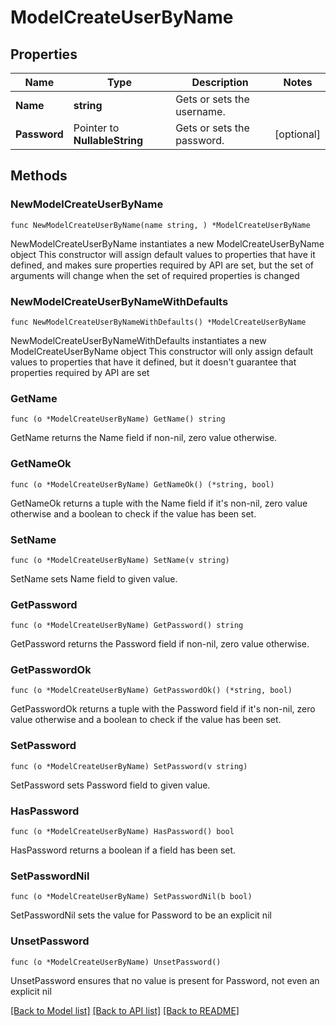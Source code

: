 # ModelCreateUserByName

## Properties

Name | Type | Description | Notes
------------ | ------------- | ------------- | -------------
**Name** | **string** | Gets or sets the username. | 
**Password** | Pointer to **NullableString** | Gets or sets the password. | [optional] 

## Methods

### NewModelCreateUserByName

`func NewModelCreateUserByName(name string, ) *ModelCreateUserByName`

NewModelCreateUserByName instantiates a new ModelCreateUserByName object
This constructor will assign default values to properties that have it defined,
and makes sure properties required by API are set, but the set of arguments
will change when the set of required properties is changed

### NewModelCreateUserByNameWithDefaults

`func NewModelCreateUserByNameWithDefaults() *ModelCreateUserByName`

NewModelCreateUserByNameWithDefaults instantiates a new ModelCreateUserByName object
This constructor will only assign default values to properties that have it defined,
but it doesn't guarantee that properties required by API are set

### GetName

`func (o *ModelCreateUserByName) GetName() string`

GetName returns the Name field if non-nil, zero value otherwise.

### GetNameOk

`func (o *ModelCreateUserByName) GetNameOk() (*string, bool)`

GetNameOk returns a tuple with the Name field if it's non-nil, zero value otherwise
and a boolean to check if the value has been set.

### SetName

`func (o *ModelCreateUserByName) SetName(v string)`

SetName sets Name field to given value.


### GetPassword

`func (o *ModelCreateUserByName) GetPassword() string`

GetPassword returns the Password field if non-nil, zero value otherwise.

### GetPasswordOk

`func (o *ModelCreateUserByName) GetPasswordOk() (*string, bool)`

GetPasswordOk returns a tuple with the Password field if it's non-nil, zero value otherwise
and a boolean to check if the value has been set.

### SetPassword

`func (o *ModelCreateUserByName) SetPassword(v string)`

SetPassword sets Password field to given value.

### HasPassword

`func (o *ModelCreateUserByName) HasPassword() bool`

HasPassword returns a boolean if a field has been set.

### SetPasswordNil

`func (o *ModelCreateUserByName) SetPasswordNil(b bool)`

 SetPasswordNil sets the value for Password to be an explicit nil

### UnsetPassword
`func (o *ModelCreateUserByName) UnsetPassword()`

UnsetPassword ensures that no value is present for Password, not even an explicit nil

[[Back to Model list]](../README.md#documentation-for-models) [[Back to API list]](../README.md#documentation-for-api-endpoints) [[Back to README]](../README.md)



